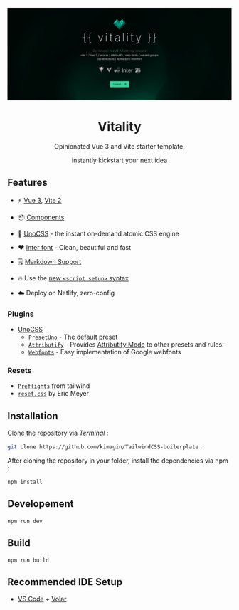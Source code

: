 ![alt](./public/readme_img.jpg)

<h1 align="center">
Vitality
</h1>
<p align="center">
    Opinionated Vue 3 and Vite starter template.
</p>
<p align="center">
instantly kickstart your next idea
</p>


## Features

- ⚡️ [Vue 3](https://github.com/vuejs/vue-next), [Vite 2](https://github.com/vitejs/vite)

- 📦 [Components](./src/components)

- 🎨 [UnoCSS](https://github.com/antfu/unocss) - the instant on-demand atomic CSS engine
- ❤️ [Inter font](https://rsms.me/inter/) - Clean, beautiful and fast

- 🗒 [Markdown Support](https://github.com/antfu/vite-plugin-md)

- 🔥 Use the [new `<script setup>` syntax](https://github.com/vuejs/rfcs/pull/227)

- ☁️ Deploy on Netlify, zero-config

### Plugins

- [UnoCSS](https://github.com/vuejs/vue-router)
  - [`PresetUno`](https://github.com/unocss/unocss/tree/main/packages/preset-uno)  - The default preset
  - [`Attributify`](https://github.com/hannoeru/vite-plugin-pages) - Provides [Attributify Mode](https://github.com/unocss/unocss/tree/main/packages/preset-attributify#attributify-mode) to other presets and rules.
  - [`Webfonts`](https://github.com/unocss/unocss/tree/main/packages/preset-web-fonts) - Easy implementation of Google webfonts

### Resets

- [`Preflights`](https://v1.tailwindcss.com/docs/preflight) from tailwind
- [`reset.css`](https://meyerweb.com/eric/tools/css/reset/index.html) by Eric Meyer
  

## Installation

Clone the repository via _Terminal_ :

```bash
git clone https://github.com/kimagin/TailwindCSS-boilerplate .
```

 After cloning the repository in your folder, install the dependencies via npm :

```npm
npm install
```

## Developement

```npm
npm run dev
```

## Build

```npm
npm run build
```

## Recommended IDE Setup

- [VS Code](https://code.visualstudio.com/) + [Volar](https://marketplace.visualstudio.com/items?itemName=Vue.volar)
